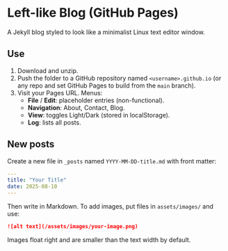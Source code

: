 
# Left-like Blog (GitHub Pages)

A Jekyll blog styled to look like a minimalist Linux text editor window.

## Use
1. Download and unzip.
2. Push the folder to a GitHub repository named `<username>.github.io` (or any repo and set GitHub Pages to build from the `main` branch).
3. Visit your Pages URL. Menus:
   - **File** / **Edit**: placeholder entries (non-functional).
   - **Navigation**: About, Contact, Blog.
   - **View**: toggles Light/Dark (stored in localStorage).
   - **Log**: lists all posts.

## New posts
Create a new file in `_posts` named `YYYY-MM-DD-title.md` with front matter:

```yaml
---
title: "Your Title"
date: 2025-08-10
---
```

Then write in Markdown. To add images, put files in `assets/images/` and use:

```md
![alt text](/assets/images/your-image.png)
```
Images float right and are smaller than the text width by default.

